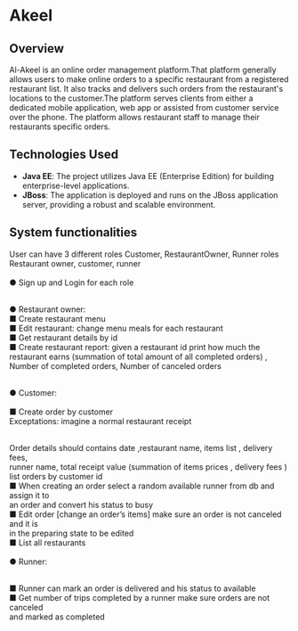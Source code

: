 # Akeel
## Overview
Al-Akeel is an online order management platform.That platform generally allows users to make online orders to a specific restaurant from a registered restaurant list. 
It also tracks and delivers such orders from the restaurant's locations to the customer.The platform serves clients from either a dedicated mobile application, web app or assisted from
customer service over the phone. The platform allows restaurant staff to manage their restaurants
specific orders. 
## Technologies Used

- **Java EE**: The project utilizes Java EE (Enterprise Edition) for building enterprise-level applications.
- **JBoss**: The application is deployed and runs on the JBoss application server, providing a robust and scalable environment.

## System functionalities
  User can have 3 different roles Customer, RestaurantOwner, Runner roles
  Restaurant owner, customer, runner  
  <br>● Sign up and Login for each role
 
  <br>● Restaurant owner:
  <br> ■ Create restaurant menu
  <br> ■ Edit restaurant: change menu meals for each restaurant
  <br> ■ Get restaurant details by id
  <br> ■ Create restaurant report: given a restaurant id print
  how much the restaurant earns (summation of total amount of all completed
  orders) , Number of completed orders, Number of canceled orders
  
  <br>● Customer:
  <br>
  <br>■ Create order by customer
  <br>Exceptations: imagine a normal restaurant receipt
  
  <br>Order details should contains date ,restaurant name, items list , delivery fees,
  <br>runner name, total receipt value (summation of items prices , delivery fees )
  <br>list orders by customer id
  <br>■ When creating an order select a random available runner from db and assign it to
  <br>an order and convert his status to busy
  <br>■ Edit order [change an order’s items] make sure an order is not canceled and it is
  <br>in the preparing state to be edited
  <br>■ List all restaurants
  <br>
  <br>● Runner:
  
  <br>■ Runner can mark an order is delivered and his status to available
  <br>■ Get number of trips completed by a runner make sure orders are not canceled
  <br>and marked as completed

